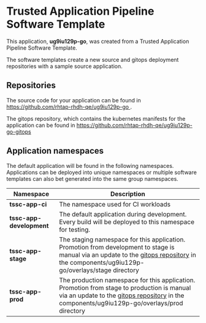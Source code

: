 # Trusted Application Pipeline Software Template

This application, **ug9iu129p-go**, was created from a Trusted Application Pipeline Software Template.

The software templates create a new source and gitops deployment repositories with a sample source application. 

## Repositories

The source code for your application can be found in [https://github.com/rhtap-rhdh-qe/ug9iu129p-go ](https://github.com/rhtap-rhdh-qe/ug9iu129p-go ).
 
The gitops repository, which contains the kubernetes manifests for the application can be found in 
[https://github.com/rhtap-rhdh-qe/ug9iu129p-go-gitops ](https://github.com/rhtap-rhdh-qe/ug9iu129p-go-gitops ) 

## Application namespaces 

The default application will be found in the following namespaces. Applications can be deployed into unique namespaces or multiple software templates can also bet generated into the same group namespaces.  

|  Namespace   |  Description   |  
| -------- | -------- |
| **tssc-app-ci** | The namespace used for CI workloads |
| **tssc-app-development** | The default application during development. Every build will be deployed to this namespace for testing. |
| **tssc-app-stage** | The staging namespace for this application. Promotion from development to stage is manual via an update to the [gitops repository](https://github.com/rhtap-rhdh-qe/ug9iu129p-go-gitops ) in the components/ug9iu129p-go/overlays/stage directory |
| **tssc-app-prod** | The production namespace for this application. Promotion from stage to production is manual via an update to the [gitops repository](https://github.com/rhtap-rhdh-qe/ug9iu129p-go-gitops ) in the components/ug9iu129p-go/overlays/prod directory |
